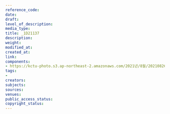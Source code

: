 ```yaml
---
reference_code: 
date: 
draft: 
level_of_description: 
media_type: 
title: _1D21137
description: 
weight: 
modified_at: 
created_at: 
link: 
components:
- https://kctu-photo.s3.ap-northeast-2.amazonaws.com/2021년/8월/20210826_하반기+총파업+대장정_강원/_1D21137.jpg
tags:
- 
creators: 
subjects: 
sources: 
venues: 
public_access_status: 
copyright_status: 
---
```

